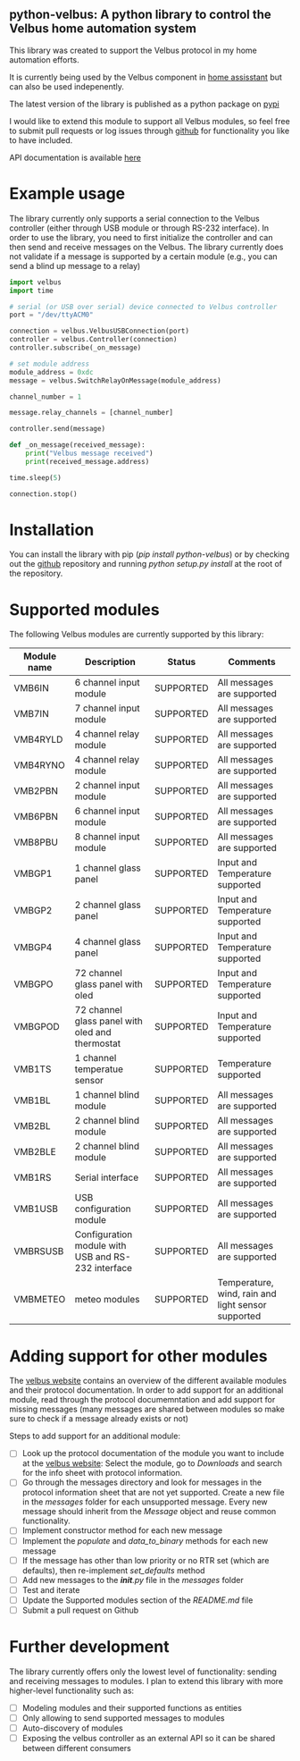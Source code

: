 ## python-velbus: A python library to control the Velbus home automation system

This library was created to support the Velbus protocol in my home automation efforts.

It is currently being used by the Velbus component in [home assisstant](http://home-assistant.io) but can also be used indepenently.

The latest version of the library is published as a python package on [pypi](https://pypi.python.org/pypi/python-velbus)

I would like to extend this module to support all Velbus modules, so feel free to submit pull requests or log issues through [github](http://www.github.com/thomasdelaet/python-velbus) for functionality you like to have included.

API documentation is available [here](http://python-velbus.readthedocs.io/en/latest/)

# Example usage

The library currently only supports a serial connection to the Velbus controller (either through USB module or through RS-232 interface). In order to use the library, you need to first initialize the controller and can then send and receive messages on the Velbus. The library currently does not validate if a message is supported by a certain module (e.g., you can send a blind up message to a relay)

```python
import velbus
import time

# serial (or USB over serial) device connected to Velbus controller
port = "/dev/ttyACM0"

connection = velbus.VelbusUSBConnection(port)
controller = velbus.Controller(connection)
controller.subscribe(_on_message)

# set module address
module_address = 0xdc
message = velbus.SwitchRelayOnMessage(module_address)

channel_number = 1

message.relay_channels = [channel_number]

controller.send(message)

def _on_message(received_message):
    print("Velbus message received")
    print(received_message.address)

time.sleep(5)

connection.stop()
```

# Installation

You can install the library with pip (*pip install python-velbus*) or by checking out the [github](https://github.com/thomasdelaet/python-velbus) repository and running *python setup.py install* at the root of the repository.

# Supported modules

The following Velbus modules are currently supported by this library:

| Module name | Description | Status | Comments |
| ----------- | ----------- | ------ | -------- |
| VMB6IN | 6 channel input module | SUPPORTED | All messages are supported |
| VMB7IN | 7 channel input module | SUPPORTED | All messages are supported |
| VMB4RYLD | 4 channel relay module | SUPPORTED | All messages are supported |
| VMB4RYNO | 4 channel relay module | SUPPORTED | All messages are supported |
| VMB2PBN | 2 channel input module | SUPPORTED | All messages are supported |
| VMB6PBN | 6 channel input module | SUPPORTED | All messages are supported |
| VMB8PBU | 8 channel input module | SUPPORTED | All messages are supported |
| VMBGP1 | 1 channel glass panel | SUPPORTED | Input and Temperature supported |
| VMBGP2 | 2 channel glass panel | SUPPORTED | Input and Temperature supported |
| VMBGP4 | 4 channel glass panel | SUPPORTED | Input and Temperature supported |
| VMBGPO | 72 channel glass panel with oled | SUPPORTED | Input and Temperature supported |
| VMBGPOD | 72 channel glass panel with oled and thermostat | SUPPORTED | Input and Temperature supported |
| VMB1TS | 1 channel temperatue sensor | SUPPORTED | Temperature supported |
| VMB1BL | 1 channel blind module | SUPPORTED | All messages are supported |
| VMB2BL | 2 channel blind module | SUPPORTED | All messages are supported |
| VMB2BLE | 2 channel blind module | SUPPORTED | All messages are supported |
| VMB1RS | Serial interface | SUPPORTED | All messages are supported |
| VMB1USB | USB configuration module | SUPPORTED | All messages are supported |
| VMBRSUSB | Configuration module with USB and RS-232 interface | SUPPORTED | All messages are supported |
| VMBMETEO | meteo modules | SUPPORTED | Temperature, wind, rain and light sensor supported |

# Adding support for other modules

The [velbus website](http://www.velbus.eu) contains an overview of the different available modules and their protocol documentation. In order to add support for an additional module, read through the protocol documemntation and add support for missing messages (many messages are shared between modules so make sure to check if a message already exists or not)

Steps to add support for an additional module:

- [ ] Look up the protocol documentation of the module you want to include at the [velbus website](https://www.velbus.eu/products/): Select the module, go to *Downloads* and search for the info sheet with protocol information.
- [ ] Go through the messages directory and look for messages in the protocol information sheet that are not yet supported. Create a new file in the *messages* folder for each unsupported message. Every new message should inherit from the *Message* object and reuse common functionality.
- [ ] Implement constructor method for each new message
- [ ] Implement the *populate* and *data_to_binary* methods for each new message
- [ ] If the message has other than low priority or no RTR set (which are defaults), then re-implement *set_defaults* method
- [ ] Add new messages to the *__init__.py* file in the *messages* folder
- [ ] Test and iterate
- [ ] Update the Supported modules section of the *README.md* file
- [ ] Submit a pull request on Github

# Further development

The library currently offers only the lowest level of functionality: sending and receiving messages to modules. I plan to extend this library with more higher-level functionality such as:

- [ ] Modeling modules and their supported functions as entities
- [ ] Only allowing to send supported messages to modules
- [ ] Auto-discovery of modules
- [ ] Exposing the velbus controller as an external API so it can be shared between different consumers

